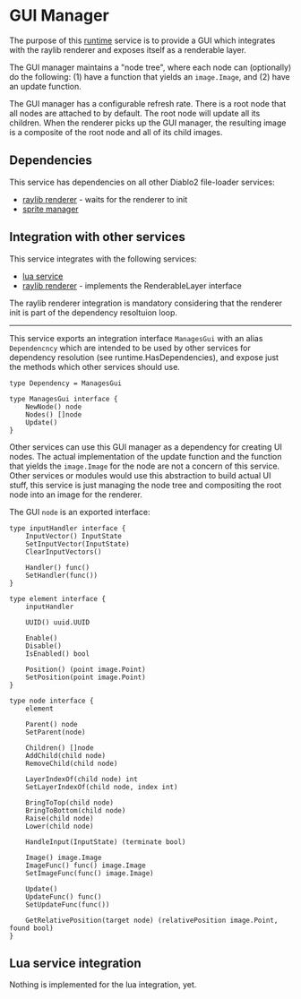 # GUI Manager
The purpose of this [runtime](https://github.com/gravestench/runtime) service is to provide a GUI which
integrates with the raylib renderer and exposes itself as a renderable layer.

The GUI manager maintains a "node tree", where each node can (optionally) do 
the following: (1) have a function that yields an `image.Image`, and (2) have
an update function.

The GUI manager has a configurable refresh rate. There is a root node that all 
nodes are attached to by default. The root node will update all its children. 
When the renderer picks up the GUI manager, the resulting image is a composite 
of the root node and all of its child images.

## Dependencies
This service has dependencies on all other Diablo2 file-loader services:
* [raylib renderer](../raylibRenderer) - waits for the renderer to init
* [sprite manager](../spriteManager)


## Integration with other services
This service integrates with the following services:
* [lua service](../lua)
* [raylib renderer](../raylibRenderer) - implements the RenderableLayer interface

The raylib renderer integration is mandatory considering that the renderer
init is part of the dependency resoltuion loop.

_______
This service exports an integration interface `ManagesGui` with an alias 
`Dependencncy` which are intended to be used by other services for dependency
resolution (see runtime.HasDependencies), and expose just the methods which 
other services should use.
```golang
type Dependency = ManagesGui

type ManagesGui interface {
    NewNode() node
    Nodes() []node
    Update()
}
```

Other services can use this GUI manager as a dependency for creating UI nodes. 
The actual implementation of the update function and the function that yields 
the `image.Image` for the node are not a concern of this service. Other services
or modules would use this abstraction to build actual UI stuff, this service
is just managing the node tree and compositing the root node into an image for 
the renderer.

The GUI `node` is an exported interface: 
```golang
type inputHandler interface {
    InputVector() InputState
    SetInputVector(InputState)
    ClearInputVectors()
    
    Handler() func()
    SetHandler(func())
}

type element interface {
    inputHandler
    
    UUID() uuid.UUID
    
    Enable()
    Disable()
    IsEnabled() bool
    
    Position() (point image.Point)
    SetPosition(point image.Point)
}

type node interface {
    element
    
    Parent() node
    SetParent(node)
    
    Children() []node
    AddChild(child node)
    RemoveChild(child node)
    
    LayerIndexOf(child node) int
    SetLayerIndexOf(child node, index int)
    
    BringToTop(child node)
    BringToBottom(child node)
    Raise(child node)
    Lower(child node)
    
    HandleInput(InputState) (terminate bool)
    
    Image() image.Image
    ImageFunc() func() image.Image
    SetImageFunc(func() image.Image)
    
    Update()
    UpdateFunc() func()
    SetUpdateFunc(func())
    
    GetRelativePosition(target node) (relativePosition image.Point, found bool)
}
```

## Lua service integration
Nothing is implemented for the lua integration, yet.